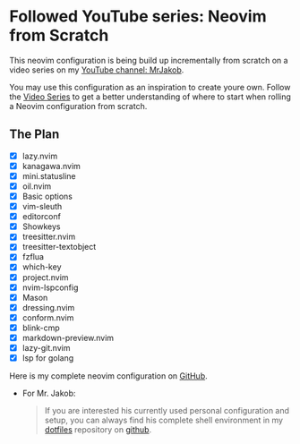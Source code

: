 # Followed YouTube series: Neovim from Scratch

This neovim configuration is being build up incrementally from scratch on a video series on my [YouTube channel: MrJakob](https://youtube.com/c/MrJakob).

You may use this configuration as an inspiration to create youre own. Follow the [Video Series](https://youtu.be/g1gyYttzxcI?si=zTQLkcXjYp0pdVTE) to get a better understanding of where to start when rolling a Neovim configuration from scratch.



## The Plan

- [X] lazy.nvim
- [X] kanagawa.nvim
- [X] mini.statusline
- [X] oil.nvim
- [X] Basic options 
- [X] vim-sleuth
- [X] editorconf
- [X] Showkeys
- [X] treesitter.nvim
- [X] treesitter-textobject
- [X] fzflua
- [X] which-key
- [X] project.nvim
- [X] nvim-lspconfig 
- [X] Mason
- [X] dressing.nvim
- [X] conform.nvim
- [X] blink-cmp
- [X] markdown-preview.nvim
- [X] lazy-git.nvim
- [X] lsp for golang

Here is my complete neovim configuration on [GitHub](https://github.com/SarathLUN/my-neovim-config-2025).

- For Mr. Jakob:

    > If you are interested his currently used personal configuration and setup, you can always find his complete shell environment in my [dotfiles](https://github.com/jakobwesthoff/dotfiles) repository on [github](https://github.com/jakobwesthoff).


